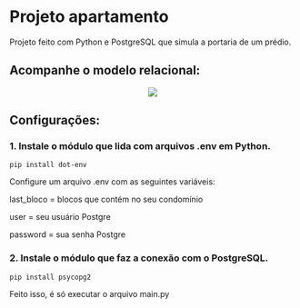# Projeto apartamento
Projeto feito com Python e PostgreSQL que simula a portaria de um prédio.

## Acompanhe o modelo relacional:
<div align="center">
  <img src="https://github.com/luizzvinicius/Atividades-Python/assets/93850693/5076abce-72a8-405e-b09e-31915c66ccf6">
</div>

## Configurações:
### 1. Instale o módulo que lida com arquivos .env em Python.
`pip install dot-env`

Configure um arquivo .env com as seguintes variáveis:

last_bloco = blocos que contém no seu condomínio

user = seu usuário Postgre

password = sua senha Postgre

### 2. Instale o módulo que faz a conexão com o PostgreSQL.

`pip install psycopg2`

Feito isso, é só executar o arquivo main.py
